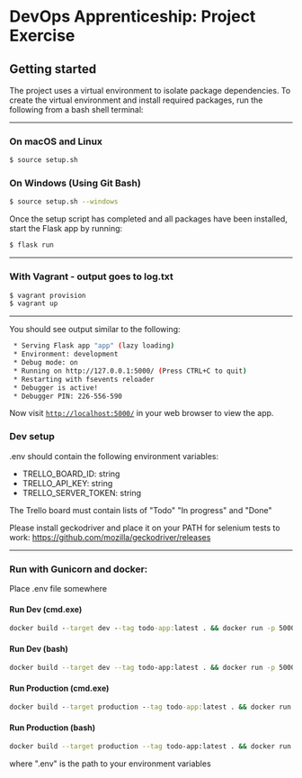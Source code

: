 # DevOps Apprenticeship: Project Exercise

## Getting started

The project uses a virtual environment to isolate package dependencies. To create the virtual environment and install required packages, run the following from a bash shell terminal:

---------------------
### On macOS and Linux
```bash
$ source setup.sh
```
### On Windows (Using Git Bash)
```bash
$ source setup.sh --windows
```


Once the setup script has completed and all packages have been installed, start the Flask app by running:
```bash
$ flask run
```
--------------------

### With Vagrant - output goes to log.txt
```bash
$ vagrant provision
$ vagrant up
```

------------


You should see output similar to the following:
```bash
 * Serving Flask app "app" (lazy loading)
 * Environment: development
 * Debug mode: on
 * Running on http://127.0.0.1:5000/ (Press CTRL+C to quit)
 * Restarting with fsevents reloader
 * Debugger is active!
 * Debugger PIN: 226-556-590
```
Now visit [`http://localhost:5000/`](http://localhost:5000/) in your web browser to view the app.

### Dev setup
.env should contain the following environment variables:
- TRELLO_BOARD_ID: string
- TRELLO_API_KEY: string
- TRELLO_SERVER_TOKEN: string 

The Trello board must contain lists of "Todo" "In progress" and "Done"

Please install geckodriver and place it on your PATH for selenium tests to work: https://github.com/mozilla/geckodriver/releases


-------

### Run with Gunicorn and docker:
Place .env file somewhere

#### Run Dev (cmd.exe)
```cmd
docker build --target dev --tag todo-app:latest . && docker run -p 5000:5000/tcp -d -v %cd%:/todo-app --env-file .env todo-app:latest
```

#### Run Dev (bash)
```bash
docker build --target dev --tag todo-app:latest . && docker run -p 5000:5000/tcp -d -v $(pwd):/todo-app --env-file .env todo-app:latest
```

#### Run Production (cmd.exe)
```cmd
docker build --target production --tag todo-app:latest . && docker run -p 5000:5000/tcp -d -v %cd%:/todo-app --env-file .env todo-app:latest
```

#### Run Production (bash)
```bash
docker build --target production --tag todo-app:latest . && docker run -p 5000:5000/tcp -d -v $(pwd):/todo-app --env-file .env todo-app:latest
```
where ".env" is the path to your environment variables

